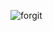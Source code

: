 ![forgit](https://github.com/Pe4en1eInMTUCI/.github/assets/62511045/73393be1-f143-4616-9799-50a506cf085a)
